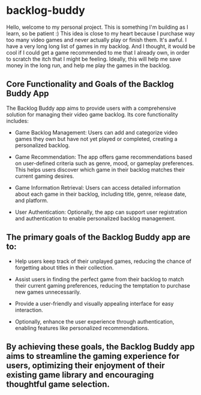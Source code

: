 # backlog-buddy

Hello, welcome to my personal project. This is something I'm building as I learn, so be patient :) This idea is close to my heart because I purchase way too many video games and never actually play or finish them. It's awful. I have a very long long list of games in my  backlog. And I thought, it would be cool if I could get a game recommended to me that I already own, in order to scratch the itch that I might be feeling. Ideally, this will help me save money in the long run, and help me play the games in the backlog. 

## Core Functionality and Goals of the Backlog Buddy App

The Backlog Buddy app aims to provide users with a comprehensive solution for managing their video game backlog. Its core functionality includes:

- Game Backlog Management: Users can add and categorize video games they own but have not yet played or completed, creating a personalized backlog.

- Game Recommendation: The app offers game recommendations based on user-defined criteria such as genre, mood, or gameplay preferences. This helps users discover which game in their backlog matches their current gaming desires.

- Game Information Retrieval: Users can access detailed information about each game in their backlog, including title, genre, release date, and platform.

- User Authentication: Optionally, the app can support user registration and authentication to enable personalized backlog management.

## The primary goals of the Backlog Buddy app are to:

- Help users keep track of their unplayed games, reducing the chance of forgetting about titles in their collection.

- Assist users in finding the perfect game from their backlog to match their current gaming preferences, reducing the temptation to purchase new games unnecessarily.

- Provide a user-friendly and visually appealing interface for easy interaction.

- Optionally, enhance the user experience through authentication, enabling features like personalized recommendations.

## By achieving these goals, the Backlog Buddy app aims to streamline the gaming experience for users, optimizing their enjoyment of their existing game library and encouraging thoughtful game selection.
